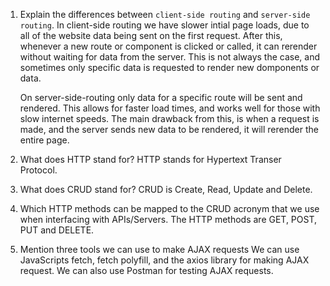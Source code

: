 1.  Explain the differences between `client-side routing` and `server-side routing`.
    In client-side routing we have slower intial page loads, due to all of the website data being sent on the first request. After this, whenever a new route or component is clicked or called, it can rerender without waiting for data from the server. This is not always the case, and sometimes only specific data is requested to render new domponents or data.

    On server-side-routing only data for a specific route will be sent and rendered. This allows for faster load times, and works well for those with slow internet speeds. The main drawback from this, is when a request is made, and the server sends new data to be rendered, it will rerender the entire page.

1.  What does HTTP stand for?
    HTTP stands for Hypertext Transer Protocol.

1.  What does CRUD stand for?
    CRUD is Create, Read, Update and Delete.

1.  Which HTTP methods can be mapped to the CRUD acronym that we use when interfacing with APIs/Servers.
    The HTTP methods are GET, POST, PUT and DELETE.

1.  Mention three tools we can use to make AJAX requests
    We can use JavaScripts fetch, fetch polyfill, and the axios library for making AJAX request. We can also use Postman for testing AJAX requests.
